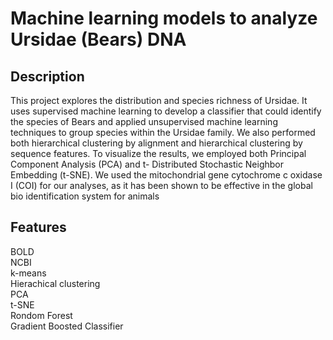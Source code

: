 # Machine learning models to analyze Ursidae (Bears) DNA 

## Description
This project explores the distribution and species richness of Ursidae. It uses supervised machine learning to develop a classifier that could identify the species of Bears and applied unsupervised machine learning techniques to group species within the Ursidae family. We also performed both hierarchical clustering by alignment and hierarchical clustering by sequence features. To visualize the results, we employed both Principal Component Analysis (PCA) and t-
Distributed Stochastic Neighbor Embedding (t-SNE). We used the mitochondrial gene cytochrome c oxidase
I (COI) for our analyses, as it has been shown to be effective in the global bio identification system for
animals

## Features
BOLD  
NCBI  
k-means  
Hierachical clustering  
PCA   
t-SNE  
Rondom Forest  
Gradient Boosted Classifier  

